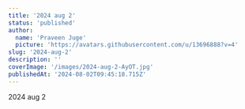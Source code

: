 ```yaml
---
title: '2024 aug 2'
status: 'published'
author:
  name: 'Praveen Juge'
  picture: 'https://avatars.githubusercontent.com/u/13696888?v=4'
slug: '2024-aug-2'
description: ''
coverImage: '/images/2024-aug-2-AyOT.jpg'
publishedAt: '2024-08-02T09:45:18.715Z'
---
```


2024 aug 2